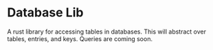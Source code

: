 # Database Lib

A rust library for accessing tables in databases.
This will abstract over tables, entries, and keys. Queries are coming soon.
